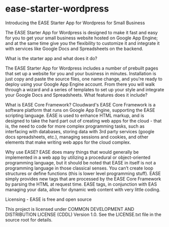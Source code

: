 ease-starter-wordpress
======================
Introducing the EASE Starter App for Wordpress for Small Business

The EASE Starter App for Wordpress is designed to make it fast and easy for you to get your small business website hosted on Google App Engine; and at the same time give you the flexibility to customize it and integrate it with services like Google Docs and Spreadsheets on the backend.

What is the starter app and what does it do?

The EASE Starter App for Wordpress includes a number of prebuilt pages that set up a website for you and your business in minutes. Installation is just copy and paste the source files, one name change, and you're ready to deploy using your Google App Engine account. From there you will walk through a wizard and a series of templates to set up your style and integrate your Google Docs and Spreadsheets.
What features does it include?

What is EASE Core Framework?
Cloudward's EASE Core Framework is a software platform that runs on Google App Engine, supporting the EASE scripting language. EASE is used to enhance HTML markup, and is designed to take the hard part out of creating web apps for the cloud - that is, the need to code for more complex programming tasks, such as interfacing with databases, storing data with 3rd party services (google docs spreadsheets, etc.), managing sessions and cookies, and other elements that make writing web apps for the cloud complex.

Why use EASE?
EASE does many things that would generally be implemented in a web app by utilizing a procedural or object-oriented programming language, but it should be noted that EASE in itself is not a programming language in those classical senses. You can’t create loop structures or define functions (this is lower level programming stuff). EASE simply provides new tags that are processed by the EASE Core Framework by parsing the HTML at request time. EASE tags, in conjunction with EAS managing your data, allow for dynamic web content with very little coding.

Licensing - EASE is free and open source

This project is licensed under COMMON DEVELOPMENT AND DISTRIBUTION LICENSE (CDDL) Version 1.0. See the LICENSE.txt file in the source root for details. 
  
